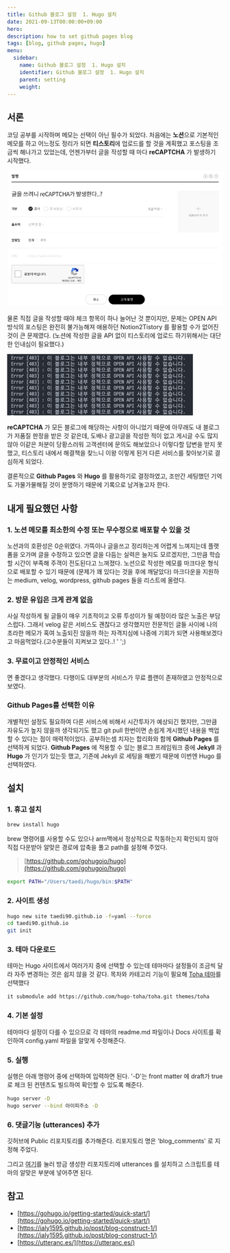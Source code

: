 ```yaml
---
title: Github 블로그 설정  1. Hugo 설치
date: 2021-09-13T00:00:00+09:00
hero: 
description: how to set github pages blog
tags: [blog, github pages, hugo]
menu:
  sidebar:
    name: Github 블로그 설정  1. Hugo 설치
    identifier: Github 블로그 설정  1. Hugo 설치
    parent: setting
    weight: 
---
```



## 서론

코딩 공부를 시작하며 메모는 선택이 아닌 필수가 되었다. 처음에는 **노션**으로 기본적인 메모를 하고 어느정도 정리가 되면 **티스토리**에 업로드를 할 것을 계획했고 포스팅을 조금씩 해나가고 있었는데, 언젠가부터 글을 작성할 때 마다 **reCAPTCHA** 가 발생하기 시작했다.

![스크린샷 2021-09-13 오후 5.41.49.png](images/pic-0001.png)

물론 직접 글을 작성할 때야 체크 항목이 하나 늘어난 것 뿐이지만, 문제는 OPEN API 방식의 포스팅은 완전히 불가능해져 애용하던 Notion2Tistory 를 활용할 수가 없어진 것이 큰 문제였다. (노션에 작성한 글을 API 없이 티스토리에 업로드 하기위해서는 대단한 인내심이 필요했다.)

![스크린샷 2021-09-13 오후 5.49.15.png](images/pic-0002.png)

**reCAPTCHA** 가 모든 블로그에 해당하는 사항이 아니었기 때문에 아무래도 내 블로그가 저품질 판정을 받은 것 같은데, 도배나 광고글을 작성한 적이 없고 게시글 수도 많지않아 이같은 처분이 당황스러워 고객센터에 문의도 해보았으나 이렇다할 답변을 받지 못했고, 티스토리 내에서 해결책을 찾느니 이왕 이렇게 된거 다른 서비스를 찾아보기로 결심하게 되었다.

결론적으로 **Github Pages** 와 **Hugo** 를 활용하기로 결정하였고, 조만간 세팅했던 기억도 가물가물해질 것이 분명하기 때문에 기록으로 남겨놓고자 한다.

## 내게 필요했던 사항

### 1. 노션 메모를 최소한의 수정 또는 무수정으로 배포할 수 있을 것

노션과의 호환성은 0순위였다. 가뜩이나 글을쓰고 정리하는게 어렵게 느껴지는데 플랫폼을 오가며 글을 수정하고 있으면 글을 다듬는 실력은 늘지도 모르겠지만, 그만큼 학습할 시간이 부족해 주객이 전도된다고 느껴졌다.  노션으로 작성한 메모를 마크다운 형식으로 배포할 수 있기 때문에 (문제가 꽤 있다는 것을 후에 깨달았다) 마크다운을 지원하는 medium, velog, wordpress, github pages 들을 리스트에 올렸다.

### 2. 방문 유입은 크게 관계 없음

사실 작성하게 될 글들이 매우 기초적이고 오류 투성이가 될 예정이라 많은 노출은 부담스럽다. 그래서 velog 같은 서비스도 괜찮다고 생각했지만 전문적인 글들 사이에 나의 초라한 메모가 혹여 노출되진 않을까 하는 자격지심에 나중에 기회가 되면 사용해보겠다고 마음먹었다.(고수분들이 지켜보고 있다..!  ' ';)

### 3.  무료이고 안정적인 서비스

면 좋겠다고 생각했다. 다행이도 대부분의 서비스가 무료 플랜이 존재하였고 안정적으로 보였다. 

### Github Pages를 선택한 이유

개별적인 설정도 필요하여 다른 서비스에 비해서 시간투자가 예상되긴 했지만, 그만큼 자유도가 높지 않을까 생각되기도 했고 git pull 한번이면 손쉽게 게시했던 내용을 백업할 수 있다는 점이 매력적이었다. 공부하는셈 치자는 합리화와 함께 **Github Pages** 를 선택하게 되었다. **Github Pages** 에 적용할 수 있는 블로그 프레임워크 중에 **Jekyll** 과  **Hugo** 가 인기가 있는듯 했고, 기존에 Jekyll 로 세팅을 해봤기 때문에 이번엔 Hugo 를 선택하였다.

## 설치

### 1. 휴고 설치

```bash
brew install hugo
```

brew 명령어를 사용할 수도 있으나 arm맥에서 정상적으로 작동하는지 확인되지 않아 직접 다운받아 알맞은 경로에 압축을 풀고 path를 설정해 주었다.

> [https://github.com/gohugoio/hugo](https://github.com/gohugoio/hugo)

```bash
export PATH="/Users/taedi/hugo/bin:$PATH"
```

### 2. 사이트 생성

```bash
hugo new site taedi90.github.io -f=yaml --force
cd taedi90.github.io
git init
```

### 3. 테마 다운로드

테마는 Hugo 사이트에서 여러가지 중에 선택할 수 있는데 테마마다 설정들이 조금씩 달라 자주 변경하는 것은 쉽지 않을 것 같다.  목차와 카테고리 기능이 필요해 [Toha 테마](https://themes.gohugo.io/themes/toha/)를 선택했다

```bash
it submodule add https://github.com/hugo-toha/toha.git themes/toha
```

### 4. 기본 설정

테마마다 설정이 다를 수 있으므로 각 테마의 readme.md 파일이나 Docs 사이트를 확인하여 config.yaml 파일을 알맞게 수정해준다.

### 5. 실행

실행은 아래 명령어 중에 선택하여 입력하면 된다. '-D'는 front matter 에 draft가 true로 체크 된 컨텐츠도 빌드하여 확인할 수 있도록 해준다.

```bash
hugo server -D
hugo server --bind 아이피주소 -D
```

### 6. 댓글기능 (utterances) 추가

깃허브에 Public 리포지토리를 추가해준다. 리포지토리 명은 'blog_comments' 로 지정해 주었다.

그리고 [여기](https://utteranc.es/)를 눌러 방금 생성한 리포지토리에 utterances 를 설치하고 스크립트를 테마의 알맞은 부분에 넣어주면 된다.

## 참고

- [https://gohugo.io/getting-started/quick-start/](https://gohugo.io/getting-started/quick-start/)
- [https://ialy1595.github.io/post/blog-construct-1/](https://ialy1595.github.io/post/blog-construct-1/)
- [https://utteranc.es/](https://utteranc.es/)